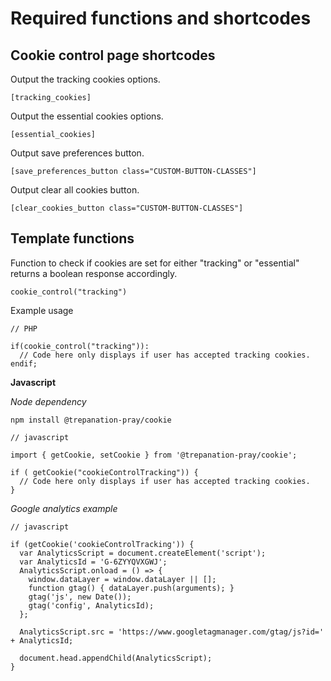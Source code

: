 # Required functions and shortcodes

## Cookie control page shortcodes

Output the tracking cookies options.

`[tracking_cookies]`

Output the essential cookies options.

`[essential_cookies]`

Output save preferences button.

`[save_preferences_button class="CUSTOM-BUTTON-CLASSES"]`

Output clear all cookies button.

`[clear_cookies_button class="CUSTOM-BUTTON-CLASSES"]`

## Template functions

Function to check if cookies are set for either "tracking" or "essential" returns a boolean response accordingly.

`cookie_control("tracking")`

Example usage 

```
// PHP

if(cookie_control("tracking")):
  // Code here only displays if user has accepted tracking cookies.
endif;
```

**Javascript**

*Node dependency*

`npm install @trepanation-pray/cookie`

```
// javascript

import { getCookie, setCookie } from '@trepanation-pray/cookie';

if ( getCookie("cookieControlTracking")) {
  // Code here only displays if user has accepted tracking cookies.
}
```

*Google analytics example*

```
// javascript

if (getCookie('cookieControlTracking')) {
  var AnalyticsScript = document.createElement('script');
  var AnalyticsId = 'G-6ZYYQVXGWJ';
  AnalyticsScript.onload = () => {
    window.dataLayer = window.dataLayer || [];
    function gtag() { dataLayer.push(arguments); }
    gtag('js', new Date());
    gtag('config', AnalyticsId);
  };

  AnalyticsScript.src = 'https://www.googletagmanager.com/gtag/js?id=' + AnalyticsId;

  document.head.appendChild(AnalyticsScript);
}
```